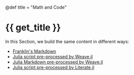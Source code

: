 @def title = "Math and Code"

# {{ get_title }}

In this Section, we build the same content in different ways:

* [Franklin's Markdown](/pages/franklinmd)
* [Julia script pre-processed by Weave.jl](/pages/weaved/weavejl)
* [Julia Markdown pre-processed by Weave.jl](/pages/weaved/weavejmd)
* [Julia script pre-processed by Literate.jl](/pages/literated/literatejl)

